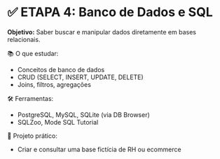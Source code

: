 # ✅ **ETAPA 4: Banco de Dados e SQL**

**Objetivo:** Saber buscar e manipular dados diretamente em bases relacionais.

📚 O que estudar:

* Conceitos de banco de dados
* CRUD (SELECT, INSERT, UPDATE, DELETE)
* Joins, filtros, agregações

🛠️ Ferramentas:

* PostgreSQL, MySQL, SQLite (via DB Browser)
* SQLZoo, Mode SQL Tutorial

📌 Projeto prático:

* Criar e consultar uma base fictícia de RH ou ecommerce